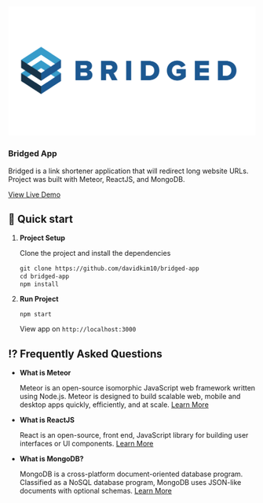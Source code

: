 ![](./public/img/og-image.png)

### Bridged App

Bridged is a link shortener application that will redirect long website URLs. Project was built with Meteor, ReactJS, and MongoDB.

[View Live Demo](https://bridged-app.herokuapp.com/)

## 🚀 Quick start

1.  **Project Setup**

    Clone the project and install the dependencies

    ```shell
    git clone https://github.com/davidkim10/bridged-app
    cd bridged-app
    npm install
    ```

2.  **Run Project**

    ```shell
    npm start
    ```

    View app on `http://localhost:3000`

## ⁉️ Frequently Asked Questions

- **What is Meteor**

  Meteor is an open-source isomorphic JavaScript web framework written using Node.js. Meteor is designed to build scalable web, mobile and desktop apps quickly, efficiently, and at scale. <a href="https://www.meteor.com/" target="_blank">Learn More</a>

- **What is ReactJS**

  React is an open-source, front end, JavaScript library for building user interfaces or UI components.
  <a href="https://reactjs.org/" target="_blank">Learn More</a>

- **What is MongoDB?**

  MongoDB is a cross-platform document-oriented database program. Classified as a NoSQL database program, MongoDB uses JSON-like documents with optional schemas. <a href="https://www.mongodb.com/" target="_blank">Learn More</a>
